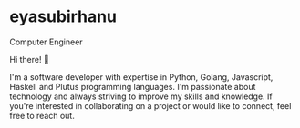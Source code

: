 # eyasubirhanu
Computer Engineer

Hi there! 👋

I'm a software developer with expertise in Python, Golang, Javascript, Haskell and Plutus programming languages. 
I'm passionate about technology and always striving to improve my skills and knowledge. If you're interested in collaborating on a project or would like to connect, feel free to reach out.

